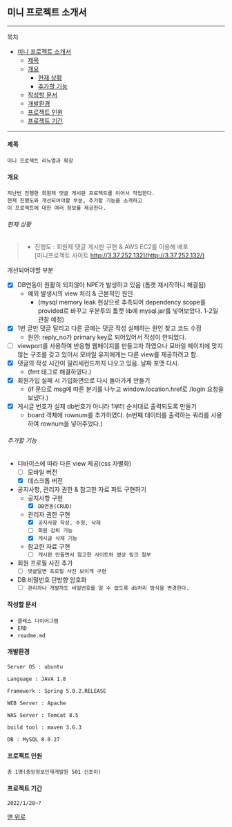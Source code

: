 ## 미니 프로젝트 소개서

---
목차
- [미니 프로젝트 소개서](#미니-프로젝트-소개서)
    - [제목](#제목)
    - [개요](#개요)
        - [현재 상황](#현재-상황)
        - [추가할 기능](#추가할-기능)
    - [작성할 문서](#작성할-문서)
    - [개발환경](#개발환경)
    - [프로젝트 인원](#프로젝트-인원)
    - [프로젝트 기간](#프로젝트-기간)
---
#### 제목 
`미니 프로젝트 리뉴얼과 확장`
    
#### 개요
`지난번 진행한 회원제 댓글 게시판 프로젝트를 이어서 작업한다.`   
`현재 진행도와 개선되어야할 부분, 추가할 기능을 소개하고`   
`이 프로젝트에 대한 여러 정보를 제공한다.`
###### 현재 상황
> - 진행도 : 회원제 댓글 게시판 구현 & AWS EC2를 이용해 배포   
>   [미니프로젝트 사이트 http://3.37.252.132](http://3.37.252.132/)

개선되어야할 부분
- [x] DB연동이 원활히 되지않아 NPE가 발생하고 있음 (톰캣 재시작하니 해결됨)
    - 예외 발생시의 view 처리 & 근본적인 원인 
      - (mysql memory leak 현상으로 추측되어 dependency scope를 provided로 바꾸고 우분투의 톰캣 lib에 mysql.jar를 넣어보았다. 1-2일 관찰 예정)
- [x] 1번 글만 댓글 달리고 다른 글에는 댓글 작성 실패하는 원인 찾고 코드 수정
  - 원인: reply_no가 primary key로 되어있어서 작성이 안되었다.
- [ ] viewport를 사용하여 반응형 웹페이지를 만들고자 하였으나
   모바일 페이지에 맞지 않는 구조를 갖고 있어서 
   모바일 유저에게는 다른 view를 제공하려고 함.
- [x] 댓글의 작성 시간이 밀리세컨드까지 나오고 있음. 날짜 포맷 다시. 
  - (fmt 태그로 해결하였다.)
- [x] 회원가입 실패 시 가입화면으로 다시 돌아가게 만들기
  - (if 문으로 msg에 따른 분기를 나누고 window.location.href로 /login 요청을 보냈다.)
- [x] 게시글 번호가 실제 db번호가 아니라 1부터 순서대로 출력되도록 만들기   
  - board 객체에 rownum를 추가하였다. (n번째 데이터를 출력하는 쿼리를 사용하여 rownum을 넣어주었다.)
###### 추가할 기능
- 디바이스에 따라 다른 view 제공(css 차별화)
  - [ ] 모바일 버전
  - [x] 데스크톱 버전
- 공지사항, 관리자 권한 & 참고한 자료 파트 구현하기
  -  공지사항 구현
       - [x] `DB연동(CRUD)`
  - 관리자 권한 구현
    - [x] `공지사항 작성, 수정, 삭제`
    - [ ] `회원 강퇴 기능`
    - [x] `게시글 삭제 기능`  
  - 참고한 자료 구현
    - [ ] `게시판 만들면서 참고한 사이트와 영상 링크 첨부`
- 회원 프로필 사진 추가
  - [ ] `댓글달면 프로필 사진 보이게 구현`
- DB 비밀번호 단방향 암호화
  - [ ] `관리자나 개발자도 비밀번호를 알 수 없도록 db처리 방식을 변경한다.`
#### 작성할 문서
- `클래스 다이어그램`
- `ERD`
- `readme.md`
#### 개발환경
    
    Server OS : ubuntu
    
    Language : JAVA 1.8
    
    Framework : Spring 5.0.2.RELEASE
    
    WEB Server : Apache
    
    WAS Server : Tomcat 8.5
    
    build tool : maven 3.6.3
    
    DB : MySQL 8.0.27

#### 프로젝트 인원
`총 1명(중앙정보인재개발원 501 신초이)`

#### 프로젝트 기간
`2022/1/28~?`

[맨 위로](#미니-프로젝트-소개서)